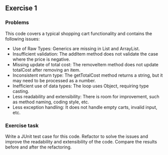 ## Exercise 1
### Problems
This code covers a typical shopping cart functionality and contains the following issues:

- Use of Raw Types: Generics are missing in List and ArrayList.
- Insufficient validation: The addItem method does not validate the case where the price is negative.
- Missing update of total cost: The removeItem method does not update totalCost after removing an item.
- Inconsistent return type: The getTotalCost method returns a string, but it may need to be processed as a number.
- Inefficient use of data types: The loop uses Object, requiring type casting.
- Less readability and extensibility: There is room for improvement, such as method naming, coding style, etc.
- Less exception handling: It does not handle empty carts, invalid input, etc.

### Exercise task
Write a JUnit test case for this code.
Refactor to solve the issues and improve the readability and extensibility of the code.
Compare the results before and after the refactoring.
